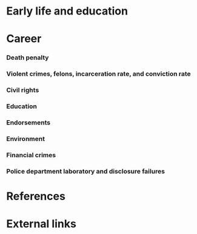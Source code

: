 # 
# Early life and education
# Career
### Death penalty
### Violent crimes, felons, incarceration rate, and conviction rate
### Civil rights
### Education
### Endorsements
### Environment
### Financial crimes
### Police department laboratory and disclosure failures
# References
# External links